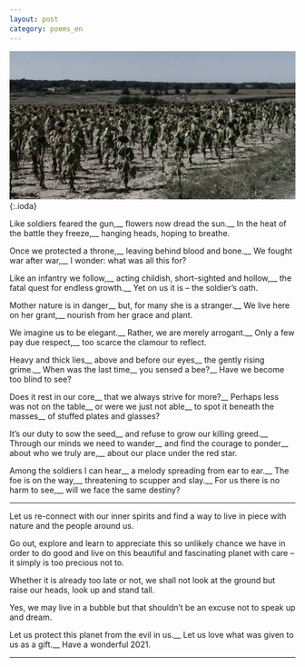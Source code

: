 ```yaml
---
layout: post
category: poems_en
---
```


![fallen army](/P1050119.jpg){:.ioda}

Like soldiers feared the gun,__
flowers now dread the sun.__
In the heat of the battle they freeze,__
hanging heads, hoping to breathe.

Once we protected a throne,__
leaving behind blood and bone.__
We fought war after war,__
I wonder: what was all this for?

Like an infantry we follow,__
acting childish, short-sighted and hollow,__
the fatal quest for endless growth.__
Yet on us it is – the soldier’s oath.

Mother nature is in danger__
but, for many she is a stranger.__
We live here on her grant,__
nourish from her grace and plant.

We imagine us to be elegant.__
Rather, we are merely arrogant.__
Only a few pay due respect,__
too scarce the clamour to reflect. 

Heavy and thick lies__
above and before our eyes__
the gently rising grime.__
When was the last time__
you sensed a bee?__
Have we become too blind to see?

Does it rest in our core__
that we always strive for more?__
Perhaps less was not on the table__
or were we just not able__
to spot it beneath the masses__
of stuffed plates and glasses?

It’s our duty to sow the seed__
and refuse to grow our killing greed.__
Through our minds we need to wander__
and find the courage to ponder__
about who we truly are,__
about our place under the red star.

Among the soldiers I can hear__
a melody spreading from ear to ear.__
The foe is on the way,__
threatening to scupper and slay.__
For us there is no harm to see,__
will we face the same destiny?

---

Let us re-connect with our inner spirits and find a way to live in piece with nature and the people around us.

Go out, explore and learn to appreciate this so unlikely chance we have in order to do good and live on this beautiful and fascinating planet with care – it simply is too precious not to.

Whether it is already too late or not, we shall not look at the ground but raise our heads, look up and stand tall.

Yes, we may live in a bubble but that shouldn’t be an excuse not to speak up and dream.

Let us protect this planet from the evil in us.__
Let us love what was given to us as a gift.__
Have a wonderful 2021.

---
